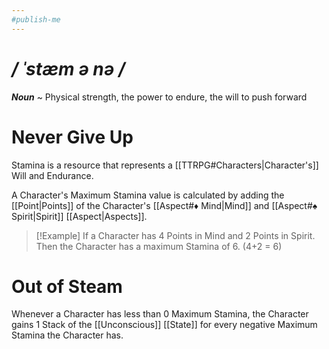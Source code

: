 ```yaml
---
#publish-me
---
```

# */ ˈstæm ə nə /*
***Noun*** ~ Physical strength, the power to endure, the will to push forward
# Never Give Up
Stamina is a resource that represents a [[TTRPG#Characters|Character's]] Will and Endurance.

A Character's Maximum Stamina value is calculated by adding the [[Point|Points]] of the Character's [[Aspect#♦ Mind|Mind]] and [[Aspect#♠ Spirit|Spirit]] [[Aspect|Aspects]].
>[!Example]
>If a Character has 4 Points in Mind and 2 Points in Spirit. Then the Character has a maximum Stamina of 6. (4+2 = 6)
# Out of Steam
Whenever a Character has less than 0 Maximum Stamina, the Character gains 1 Stack of the [[Unconscious]] [[State]] for every negative Maximum Stamina the Character has.